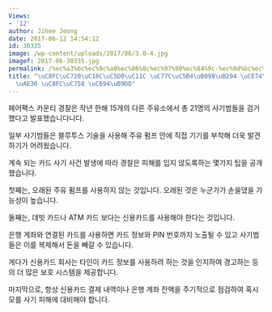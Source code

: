 ```yaml
---
Views:
- '12'
author: Jihee Jeong
date: 2017-06-12 14:54:12
id: 30335
image: /wp-content/uploads/2017/06/3.0-4.jpg
imagef: 2017-06-30335.jpg
permalink: /%ec%a3%bc%ec%9c%a0%ec%86%8c%ec%97%90%ec%84%9c-%ec%9d%bc%ec%96%b4%eb%82%98%eb%8a%94-%ec%b9%b4%eb%93%9c-%ec%82%ac%ea%b8%b0-%ec%a3%bc%ec%9d%98-%ec%9a%94%eb%a7%9d/
title: "\uC8FC\uC720\uC18C\uC5D0\uC11C \uC77C\uC5B4\uB098\uB294 \uCE74\uB4DC \uC0AC\
  \uAE30 \uC8FC\uC758 \uC694\uB9DD"
---
```


페어팩스 카운티 경찰은 작년 한해 15개의 다른 주유소에서 총 21명의 사기범들을 검거했다고 발표했습니다니다.

일부 사기범들은 블루투스 기술을 사용해 주유 펌프 안에 직접 기기를 부착해 더욱 발견하기가 어려웠습니다.

계속 되는 카드 사기 사건 발생에 따라 경찰은 피해를 입지 않도록하는 몇가지 팁을 공개했습니다.

첫째는, 오래된 주유 펌프를 사용하지 않는 것입니다. 오래된 것은 누군가가 손을댔을 가능성이 높습니다.

둘째는, 데빗 카드나 ATM 카드 보다는 신용카드를 사용해야 한다는 것입니다.

은행 계좌와 연결된 카드를 사용하면 카드 정보와 PIN 번호까지 노출될 수 있고 사기범들은 이를 복제해서 돈을 빼갈 수 있습니다.

게다가 신용카드 회사는 타인이 카드 정보를 사용하려 하는 것을 인지하여 경고하는 등의 더 많은 보호 시스템을 제공합니다.

마지막으로, 항상 신용카드 결제 내역이나 은행 계좌 잔액을 주기적으로 점검하여 혹시 모를 사기 피해에 대비해야 합니다.